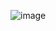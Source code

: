 ![image](https://github.com/terryyufei/FreeCodeCamp/assets/123143795/c5093d11-efae-4fcb-a933-60b8a0cfe2ff)
